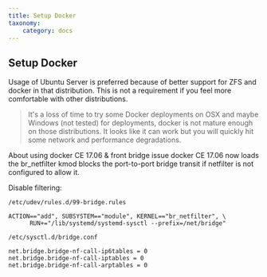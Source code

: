 ```yaml
---
title: Setup Docker
taxonomy:
    category: docs
---
```


## Setup Docker

Usage of Ubuntu Server is preferred because of better support for ZFS and docker in that distribution. This is not a requirement if you feel more comfortable with other distributions.

> It's a loss of time to try some Docker deployments on OSX and maybe Windows (not tested) for deployments, docker is not mature enough on those distributions. It looks like it can work but you will quickly hit some network and performance degradations.   

About using docker CE 17.06 & front bridge issue
docker CE 17.06 now loads the br_netfilter kmod blocks the port-to-port bridge transit if netfilter is not configured to allow it.

Disable filtering:

`/etc/udev/rules.d/99-bridge.rules`

```
ACTION=="add", SUBSYSTEM=="module", KERNEL=="br_netfilter", \
      RUN+="/lib/systemd/systemd-sysctl --prefix=/net/bridge"
```

`/etc/sysctl.d/bridge.conf`

```
net.bridge.bridge-nf-call-ip6tables = 0
net.bridge.bridge-nf-call-iptables = 0
net.bridge.bridge-nf-call-arptables = 0
```
